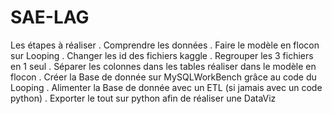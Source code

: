 # SAE-LAG
Les étapes à réaliser
. Comprendre les données
. Faire le modèle en flocon sur Looping
. Changer les id des fichiers kaggle
. Regrouper les 3 fichiers en 1 seul
. Séparer les colonnes dans les tables réaliser dans le modèle en flocon
. Créer la Base de donnée sur MySQLWorkBench grâce au code du Looping
. Alimenter la Base de donnée avec un ETL (si jamais avec un code python)
. Exporter le tout sur python afin de réaliser une DataViz
